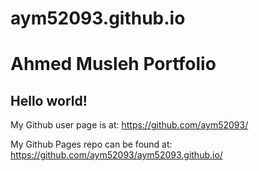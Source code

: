 # aym52093.github.io
Ahmed Musleh Portfolio
====================

## Hello world!

My Github user page is at: 
https://github.com/aym52093/

My Github Pages repo can be found at:  
https://github.com/aym52093/aym52093.github.io/
